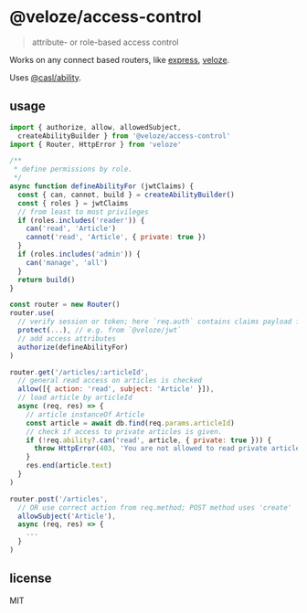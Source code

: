 # @veloze/access-control

> attribute- or role-based access control

Works on any connect based routers, like [express][], [veloze][].

Uses [@casl/ability][casl-ability].

[express]: https://expressjs.com
[veloze]: https://github.com/commenthol/veloze
[casl-ability]: https://casl.js.org

## usage

```js
import { authorize, allow, allowedSubject, 
  createAbilityBuilder } from '@veloze/access-control'
import { Router, HttpError } from 'veloze'

/**
 * define permissions by role.
 */
async function defineAbilityFor (jwtClaims) {
  const { can, cannot, build } = createAbilityBuilder()
  const { roles } = jwtClaims
  // from least to most privileges
  if (roles.includes('reader')) {
    can('read', 'Article')
    cannot('read', 'Article', { private: true })
  }
  if (roles.includes('admin')) {
    can('manage', 'all')
  }
  return build()
}

const router = new Router()
router.use(
  // verify session or token; here `req.auth` contains claims payload from JWT
  protect(...), // e.g. from `@veloze/jwt`
  // add access attributes
  authorize(defineAbilityFor)
)

router.get('/articles/:articleId', 
  // general read access on articles is checked
  allow([{ action: 'read', subject: 'Article' }]), 
  // load article by articleId
  async (req, res) => {
    // article instanceOf Article
    const article = await db.find(req.params.articleId) 
    // check if access to private articles is given.
    if (!req.ability?.can('read', article, { private: true })) {
      throw HttpError(403, 'You are not allowed to read private articles')
    }    
    res.end(article.text)
  }
)

router.post('/articles', 
  // OR use correct action from req.method; POST method uses 'create'
  allowSubject('Article'),
  async (req, res) => {
    ...
  }
)
```

## license

MIT
